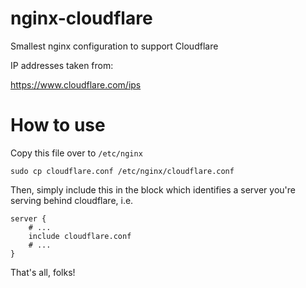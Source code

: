 # nginx-cloudflare

Smallest nginx configuration to support Cloudflare

IP addresses taken from:

https://www.cloudflare.com/ips

# How to use

Copy this file over to `/etc/nginx`

    sudo cp cloudflare.conf /etc/nginx/cloudflare.conf

Then, simply include this in the block which identifies a server you're serving
behind cloudflare, i.e.

    server {
        # ...
        include cloudflare.conf
        # ...
    }

That's all, folks!
